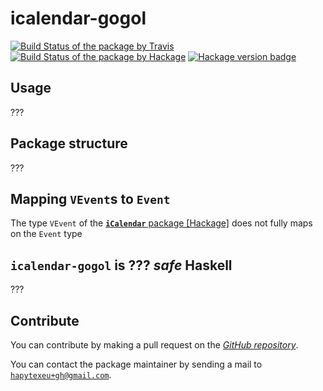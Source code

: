 # icalendar-gogol
[![Build Status of the package by Travis](https://travis-ci.com/hapytex/icalendar-gogol.svg?branch=master)](https://travis-ci.com/hapytex/icalendar-gogol)
[![Build Status of the package by Hackage](https://matrix.hackage.haskell.org/api/v2/packages/icalendar-gogol/badge)](https://matrix.hackage.haskell.org/#/package/icalendar-gogol)
[![Hackage version badge](https://img.shields.io/hackage/v/icalendar-gogol.svg)](https://hackage.haskell.org/package/icalendar-gogol)

## Usage

???

## Package structure

???

## Mapping `VEvent`s to `Event`

The type `VEvent` of the [**`iCalendar`** package [Hackage]](http://hackage.haskell.org/package/iCalendar) does not fully maps on the
`Event` type 

## `icalendar-gogol` is ??? *safe* Haskell

???

## Contribute

You can contribute by making a pull request on the [*GitHub
repository*](https://github.com/hapytex/icalendar-gogol).

You can contact the package maintainer by sending a mail to
[`hapytexeu+gh@gmail.com`](mailto:hapytexeu+gh@gmail.com).

